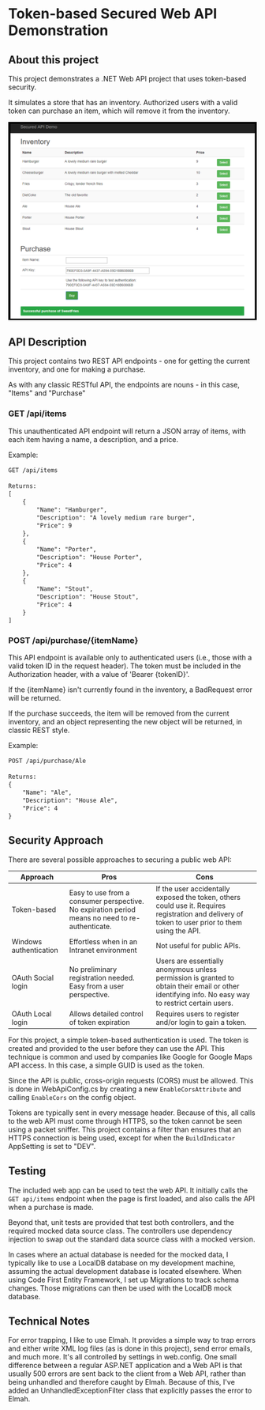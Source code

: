 # Token-based Secured Web API Demonstration

## About this project
This project demonstrates a .NET Web API project that uses token-based security.  

It simulates a store that has an inventory.  Authorized users with a valid token can purchase an item, which will remove it from the inventory.

![application screenshot](screenshot.png)

## API Description

This project contains two REST API endpoints - one for getting the current inventory, and one for making a purchase.  

As with any classic RESTful API, the endpoints are nouns - in this case, "Items" and "Purchase" 

### GET /api/items
This unauthenticated API endpoint will return a JSON array of items, with each item having a name, a description, and a price.

Example:

    GET /api/items

    Returns:
    [
        {
            "Name": "Hamburger",
            "Description": "A lovely medium rare burger",
            "Price": 9
        },
        {
            "Name": "Porter",
            "Description": "House Porter",
            "Price": 4
        },
        {
            "Name": "Stout",
            "Description": "House Stout",
            "Price": 4
        }
    ]

### POST /api/purchase/{itemName}
This API endpoint is available only to authenticated users (i.e., those with a valid token ID in the request header).  The token must be included in the Authorization header, with a value of 'Bearer {tokenID}'.

If the {itemName} isn't currently found in the inventory, a BadRequest error will be returned.

If the purchase succeeds, the item will be removed from the current inventory, and an object representing the new object will be returned, in classic REST style.

Example:

    POST /api/purchase/Ale

    Returns:
    {
        "Name": "Ale",
        "Description": "House Ale",
        "Price": 4
    }


## Security Approach
There are several possible approaches to securing a public web API:

Approach | Pros | Cons
--- | --- | ---
Token-based | Easy to use from a consumer perspective.  No expiration period means no need to re-authenticate. | If the user accidentally exposed the token, others could use it.  Requires registration and delivery of token to user prior to them using the API.
Windows authentication | Effortless when in an Intranet environment | Not useful for public APIs.
OAuth Social login | No preliminary registration needed.  Easy from a user perspective. | Users are essentially anonymous unless permission is granted to obtain their email or other identifying info.  No easy way to restrict certain users.
OAuth Local login | Allows detailed control of token expiration | Requires users to register and/or login to gain a token.

For this project, a simple token-based authentication is used.  The token is created and provided to the user before they can use the API.  This technique is common and used by companies like Google for Google Maps API access.  In this case, a simple GUID is used as the token.

Since the API is public, cross-origin requests (CORS) must be allowed.  This is done in WebApiConfig.cs by creating a new `EnableCorsAttribute` and calling `EnableCors` on the config object.

Tokens are typically sent in every message header.  Because of this, all calls to the web API must come through HTTPS, so the token cannot be seen using a packet sniffer.  This project contains a filter than ensures that an HTTPS connection is being used, except for when the `BuildIndicator` AppSetting is set to "DEV".


## Testing
The included web app can be used to test the web API.  It initially calls the `GET api/items` endpoint when the page is first loaded, and also calls the API when a purchase is made.  

Beyond that, unit tests are provided that test both controllers, and the required mocked data source class.  The controllers use dependency injection to swap out the standard data source class with a mocked version.  

In cases where an actual database is needed for the mocked data, I typically like to use a LocalDB database on my development machine, assuming the actual development database is located elsewhere.  When using Code First Entity Framework, I set up Migrations to track schema changes.  Those migrations can then be used with the LocalDB mock database.

## Technical Notes
For error trapping, I like to use Elmah.  It provides a simple way to trap errors and either write XML log files (as is done in this project), send error emails, and much more.  It's all controlled by settings in web.config.  One small difference between a regular ASP.NET application and a Web API is that usually 500 errors are sent back to the client from a Web API, rather than being unhandled and therefore caught by Elmah.  Because of this, I've added an UnhandledExceptionFilter class that explicitly passes the error to Elmah.

